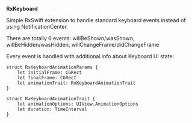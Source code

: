 **RxKeyboard**

Simple RxSwift extension to handle standard keyboard events instead of using NotificationCenter.

There are totally 6 events: willBeShown/wasShown, willBeHidden/wasHidden, willChangeFrame/didChangeFrame


Every event is handled with additional info about Keyboard UI state:

	struct RxKeyboardAnimationParams {
	    let initialFrame: CGRect
	    let finalFrame: CGRect
	    let animationTrait: RxKeyboardAnimationTrait
	}

	struct RxKeyboardAnimationTrait {
	    let animationOptions: UIView.AnimationOptions
	    let duration: TimeInterval
	}
